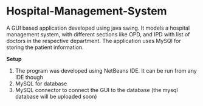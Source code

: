# Hospital-Management-System
A GUI based application developed using java swing. It models a hospital management system, with different sections like OPD, and IPD with 
list of doctors in the respective department. The application uses MySQl for storing the patient information. 

**Setup**
1. The program was developed using NetBeans IDE. It can be run from any IDE though
2. MySQL for database
3. MySQL connector to connect the GUI to the database (the mysql database will be uploaded soon)

